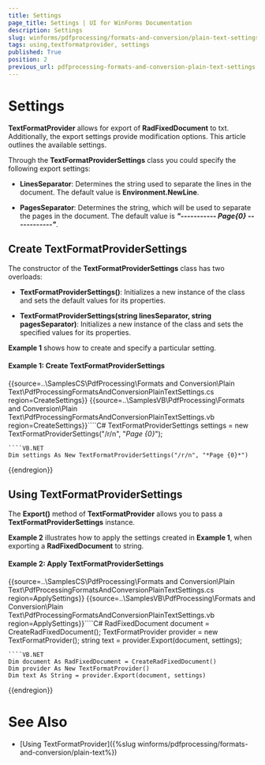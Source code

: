 ```yaml
---
title: Settings
page_title: Settings | UI for WinForms Documentation
description: Settings
slug: winforms/pdfprocessing/formats-and-conversion/plain-text-settings
tags: using,textformatprovider, settings
published: True
position: 2
previous_url: pdfprocessing-formats-and-conversion-plain-text-settings
---
```



# Settings

__TextFormatProvider__ allows for export of __RadFixedDocument__ to txt. Additionally, the export settings provide modification options. This article outlines the available settings.

Through the __TextFormatProviderSettings__ class you could specify the following export settings:

* **LinesSeparator**: Determines the string used to separate the lines in the document. The default value is __Environment.NewLine__.


* **PagesSeparator**: Determines the string, which will be used to separate the pages in the document. The default value is __*"----------- Page{0} ------------"*__.


## Create TextFormatProviderSettings

The constructor of the **TextFormatProviderSettings** class has two overloads:

* **TextFormatProviderSettings()**: Initializes a new instance of the class and sets the default values for its properties.

* **TextFormatProviderSettings(string linesSeparator, string pagesSeparator)**: Initializes a new instance of the class and sets the specified values for its properties.

**Example 1** shows how to create and specify a particular setting.

#### Example 1: Create TextFormatProviderSettings

{{source=..\SamplesCS\PdfProcessing\Formats and Conversion\Plain Text\PdfProcessingFormatsAndConversionPlainTextSettings.cs region=CreateSettings}} 
{{source=..\SamplesVB\PdfProcessing\Formats and Conversion\Plain Text\PdfProcessingFormatsAndConversionPlainTextSettings.vb region=CreateSettings}}````C#
TextFormatProviderSettings settings = new TextFormatProviderSettings("/r/n", "*Page {0}*");

````
````VB.NET
Dim settings As New TextFormatProviderSettings("/r/n", "*Page {0}*")

````



{{endregion}}

## Using TextFormatProviderSettings

The __Export()__ method of **TextFormatProvider** allows you to pass a **TextFormatProviderSettings** instance. 

**Example 2** illustrates how to apply the settings created in **Example 1**, when exporting a **RadFixedDocument** to string.

#### Example 2: Apply TextFormatProviderSettings

{{source=..\SamplesCS\PdfProcessing\Formats and Conversion\Plain Text\PdfProcessingFormatsAndConversionPlainTextSettings.cs region=ApplySettings}} 
{{source=..\SamplesVB\PdfProcessing\Formats and Conversion\Plain Text\PdfProcessingFormatsAndConversionPlainTextSettings.vb region=ApplySettings}}````C#
RadFixedDocument document = CreateRadFixedDocument();
TextFormatProvider provider = new TextFormatProvider();
string text = provider.Export(document, settings);

````
````VB.NET
Dim document As RadFixedDocument = CreateRadFixedDocument()
Dim provider As New TextFormatProvider()
Dim text As String = provider.Export(document, settings)

````

{{endregion}}


# See Also

* [Using TextFormatProvider]({%slug winforms/pdfprocessing/formats-and-conversion/plain-text%})
